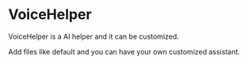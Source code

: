 # VoiceHelper
VoiceHelper is a AI helper and it can be customized.

Add files like default and you can have your own customized assistant.
